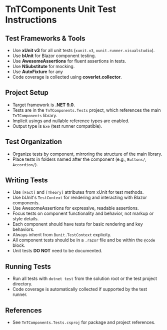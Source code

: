 # TnTComponents Unit Test Instructions

## Test Frameworks & Tools

- Use **xUnit v3** for all unit tests (`xunit.v3`, `xunit.runner.visualstudio`).
- Use **bUnit** for Blazor component testing.
- Use **AwesomeAssertions** for fluent assertions in tests.
- Use **NSubstitute** for mocking.
- Use **AutoFixture** for any 
- Code coverage is collected using **coverlet.collector**.

## Project Setup

- Target framework is **.NET 9.0**.
- Tests are in the `TnTComponents.Tests` project, which references the main `TnTComponents` library.
- Implicit usings and nullable reference types are enabled.
- Output type is `Exe` (test runner compatible).

## Test Organization

- Organize tests by component, mirroring the structure of the main library.
- Place tests in folders named after the component (e.g., `Buttons/`, `Accordion/`).

## Writing Tests

- Use `[Fact]` and `[Theory]` attributes from xUnit for test methods.
- Use bUnit's `TestContext` for rendering and interacting with Blazor components.
- Use AwesomeAssertions for expressive, readable assertions.
- Focus tests on component functionality and behavior, not markup or style details.
- Each component should have tests for basic rendering and key behaviors.
- Always inherit from `Bunit.TestContext` explicity. 
- All component tests should be in a `.razor` file and be within the `@code` block. 
- Unit tests **DO NOT** need to be documented.

## Running Tests

- Run all tests with `dotnet test` from the solution root or the test project directory.
- Code coverage is automatically collected if supported by the test runner.

## References

- See `TnTComponents.Tests.csproj` for package and project references.
